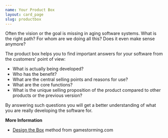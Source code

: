 ```yaml
---
name: Your Product Box
layout: card_page
slug: productbox
---
```

Often the vision or the goal is missing in aging software systems. What is the right path? For whom are we doing all this? Does it even make sense anymore?

The product box helps you to find important answers for your software from the customers' point of view:

* What is actually being developed?
* Who has the benefit?
* What are the central selling points and reasons for use?
* What are the core functions?
* What is the unique selling proposition of the product compared to other products or the previous version?

By answering such questions you will get a better understanding of what you are really developing the software for.

**More Information**

* [Design the Box](https://gamestorming.com/design-the-box/) method from gamestorming.com

